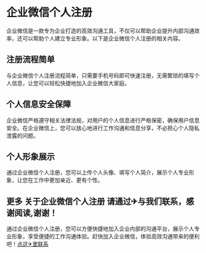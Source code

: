 # 企业微信个人注册

企业微信是一款专为企业打造的高效沟通工具，不仅可以帮助企业提升内部沟通效率，还可以帮助个人建立专业形象。以下是企业微信个人注册的相关内容。

## 注册流程简单

与企业微信个人注册流程简单，只需要手机号码即可快速注册，无需繁琐的填写个人信息，让您可以轻松快捷地加入企业微信大家庭。

## 个人信息安全保障

企业微信严格遵守相关法律法规，对用户的个人信息进行严格保密，确保用户信息安全。在企业微信上，您可以放心地进行工作沟通和信息分享，不必担心个人隐私泄露的问题。

## 个人形象展示

通过企业微信个人注册，您可以上传个人头像、填写个人简介，展示个人专业形象，让您在工作中更加亲近、更有个性。

## 更多 关于企业微信个人注册 请通过✈与我们联系，感谢阅读,谢谢！

通过企业微信个人注册，您可以方便快捷地加入企业内部的沟通平台，展示个人专业形象，享受便捷的工作沟通体验。赶快加入企业微信，体验高效沟通带来的便利吧！[点这✈里联系](https://acc.k02.cc)